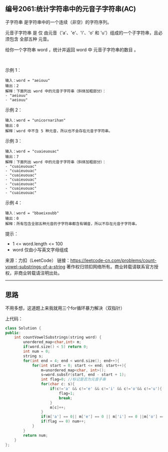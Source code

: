 ## 编号2061:统计字符串中的元音子字符串(AC)

子字符串 是字符串中的一个连续（非空）的字符序列。

元音子字符串 是 仅 由元音（'a'、'e'、'i'、'o' 和 'u'）组成的一个子字符串，且必须包含 全部五种 元音。

给你一个字符串 word ，统计并返回 word 中 元音子字符串的数目 。

 

示例 1：
```
输入：word = "aeiouu"
输出：2
解释：下面列出 word 中的元音子字符串（斜体加粗部分）：
- "aeiouu"
- "aeiouu"
```
示例 2：
```
输入：word = "unicornarihan"
输出：0
解释：word 中不含 5 种元音，所以也不会存在元音子字符串。
```
示例 3：
```
输入：word = "cuaieuouac"
输出：7
解释：下面列出 word 中的元音子字符串（斜体加粗部分）：
- "cuaieuouac"
- "cuaieuouac"
- "cuaieuouac"
- "cuaieuouac"
- "cuaieuouac"
- "cuaieuouac"
- "cuaieuouac"
```
示例 4：
```
输入：word = "bbaeixoubb"
输出：0
解释：所有包含全部五种元音的子字符串都含有辅音，所以不存在元音子字符串。 
```
提示：

* 1 <= word.length <= 100
* word 仅由小写英文字母组成

来源：力扣（LeetCode）
链接：https://leetcode-cn.com/problems/count-vowel-substrings-of-a-string
著作权归领扣网络所有。商业转载请联系官方授权，非商业转载请注明出处。

---
## 思路

不用多想，这道题上来我就用三个for循环暴力解决（双指针）

上代码：
```c++
class Solution {
public:
    int countVowelSubstrings(string word) { 
        unordered_map<char,int> m;
        if(word.size() < 5) return 0;
        int num = 0;
        string s;
        for(int end = 4; end < word.size(); end++){       
            for(int start = 0; start <= end; start++){
                m=unordered_map<char, int>();              
                s=word.substr(start, end - start + 1);
                int flag=0; //标记是否为元音子串
                for(char c: s){
                    if(c!='a' && c!='e' && c!='i' && c!='o'&& c!='u'){
                        flag=1;
                        break;
                    }
                    m[c]++;
                }                
                if(m['a'] == 0|| m['e'] == 0 || m['i'] == 0 ||m['o'] == 0 || m['u'] == 0) flag=1;
                if(flag == 0) num++;
            }
        }
        return num;  
    }
};

```